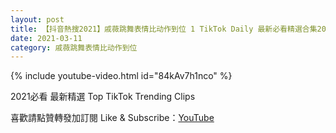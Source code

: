 ```yaml
---
layout: post
title: 【抖音熱搜2021】戚薇跳舞表情比动作到位 1 TikTok Daily 最新必看精選合集2021 03 11
date: 2021-03-11
category: 戚薇跳舞表情比动作到位
---
```


{% include youtube-video.html id="84kAv7h1nco" %}

2021必看 最新精選 Top TikTok Trending Clips

喜歡請點贊轉發加訂閱 Like & Subscribe：[YouTube](https://www.youtube.com/channel/UCAoR7VcanIPd04uEq_GIylA/videos)

